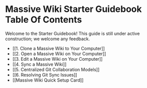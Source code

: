 # Massive Wiki Starter Guidebook Table Of Contents

Welcome to the Starter Guidebook!  This guide is still under active construction; we welcome any feedback.

- [[1. Clone a Massive Wiki to Your Computer]]
- [[2. Open a Massive Wiki on Your Computer]]
- [[3. Edit a Massive Wiki on Your Computer]]
- [[4. Sync a Massive Wiki]]
- [[5. Centralized Git Collaboration Models]]
- [[6. Resolving Git Sync Issues]]
- [[Massive Wiki Quick Setup Card]]
